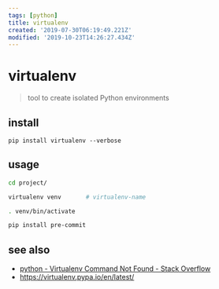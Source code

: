 ```yaml
---
tags: [python]
title: virtualenv
created: '2019-07-30T06:19:49.221Z'
modified: '2019-10-23T14:26:27.434Z'
---
```


# virtualenv

> tool to create isolated Python environments

## install
`pip install virtualenv --verbose `

## usage
```sh
cd project/

virtualenv venv       # virtualenv-name

. venv/bin/activate

pip install pre-commit
```

## see also
- [python - Virtualenv Command Not Found - Stack Overflow](https://stackoverflow.com/a/36577160)
- https://virtualenv.pypa.io/en/latest/
